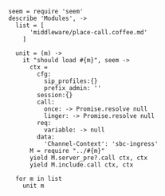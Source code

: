     seem = require 'seem'
    describe 'Modules', ->
      list = [
          'middleware/place-call.coffee.md'
        ]

      unit = (m) ->
        it "should load #{m}", seem ->
          ctx =
            cfg:
              sip_profiles:{}
              prefix_admin: ''
            session:{}
            call:
              once: -> Promise.resolve null
              linger: -> Promise.resolve null
            req:
              variable: -> null
            data:
              'Channel-Context': 'sbc-ingress'
          M = require "../#{m}"
          yield M.server_pre?.call ctx, ctx
          yield M.include.call ctx, ctx

      for m in list
        unit m
